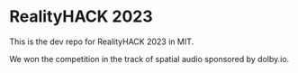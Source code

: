 # RealityHACK 2023
This is the dev repo for RealityHACK 2023 in MIT.

We won the competition in the track of spatial audio sponsored by dolby.io.
